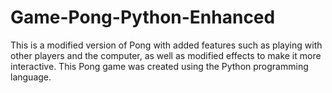 # Game-Pong-Python-Enhanced
This is a modified version of Pong with added features such as playing with other players and the computer, as well as modified effects to make it more interactive. This Pong game was created using the Python programming language.
